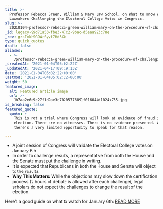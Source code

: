 ```yaml
---
title: >-
  Professor Rebecca Green, William & Mary Law School, on What to Know About
  Lawmakers Challenging the Electoral College Votes in Congress.
slug: >-
  20210104-professor-rebecca-green-william-mary-on-the-procedure-of-challenging-the-electoral-college-votes-in-congress
_id: legacy-99d71a53-fbe3-47c2-9bac-d5eaa923c78e
_rev: gzsIxkhSGQWrSyyf7Hd5XQ
type: quick_quotes
draft: false
aliases:
  - >-
    /professor-rebecca-green-william-mary-on-the-procedure-of-challenging-the-electoral-college-votes-in-congress/
_createdAt: '2021-01-04T05:02:22Z'
_updatedAt: '2021-04-17T09:19:13Z'
date: '2021-01-04T05:02:22+00:00'
lastmod: '2021-01-04T05:02:22+00:00'
weight: 50
featured_image:
  alt: Featured article image
  url: >-
    1b7aa2e6e9c27f1d9ae3c70205776891f016044d1024x755.jpg
is_breaking: false
featured_quote:
  quote: >-
    This is not a trial where Congress will look at evidence of fraud in the
    election. There are no witnesses. There is no evidence presented. And
    there's a very limited opportunity to speak for that reason.

---
```

* A joint session of Congress will validate the Electoral College votes on January 6th.
* In order to challenge results, a representative from both the House and the Senate must put the challenge in writing.
* It is expected that Republicans in both the House and Senate will object to the results.
* **Why This Matters:** While the objections may slow down the certification process (2 hours of debate is allowed after each challenge), legal scholars do not expect the challenges to change the result of the election.

Here’s a good guide on what to watch for January 6th: [READ MORE](https://www.usatoday.com/story/news/politics/2021/01/01/congress-count-electoral-votes-jan-6-formalizing-bidens-win/4086513001/)